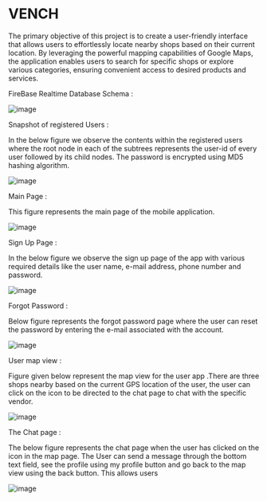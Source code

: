 # VENCH
The primary objective of this project is to create a user-friendly interface that allows users to effortlessly locate nearby shops based on their current location. By leveraging the powerful mapping capabilities of Google Maps, the application enables users to search for specific shops or explore various categories, ensuring convenient access to desired products and services.


FireBase Realtime Database Schema :

![image](https://github.com/sammmy047/VENCH/assets/76446088/4e976882-6935-475d-bf07-6546bc94b9fe)


Snapshot of registered Users :

In the below figure we observe the contents within the registered users where the root node in each of the subtrees represents the user-id of every user followed by its child nodes. The password is encrypted using MD5 hashing algorithm.


![image](https://github.com/sammmy047/VENCH/assets/76446088/e742000c-46ca-45c1-be7a-bdb7c8171b36)


Main Page :

This figure represents the main page of the mobile application.

![image](https://github.com/sammmy047/VENCH/assets/76446088/d698c251-82c9-4c1e-a0a8-27e8240b3712)

Sign Up Page :

In the below figure we observe the sign up page of the app with various required details like the user name, e-mail address, phone number and password.

![image](https://github.com/sammmy047/VENCH/assets/76446088/adbe3349-3270-40f0-a726-5133c3f634e3)

Forgot Password :

Below figure represents the forgot password page where the user can reset the password by entering the e-mail associated with the account. 

![image](https://github.com/sammmy047/VENCH/assets/76446088/bcd75f16-4160-4d74-9d06-08554748ed21)

User map view :

Figure given below represent the map view for the user app .There are three shops nearby based on the current GPS location of the user, the user can click on the icon to be directed to the chat page to chat with the specific vendor.

![image](https://github.com/sammmy047/VENCH/assets/76446088/f0afa143-5588-44ea-ab6b-0db4aff9607b)

The Chat page :

The below figure represents the chat page when the user has clicked on the icon in the map page. The
User can send a message through the bottom text field, see the profile using my profile button and go back to the map view using the back button. This allows users 

![image](https://github.com/sammmy047/VENCH/assets/76446088/57acd896-a311-44f4-89b7-afb8693e49f6)

